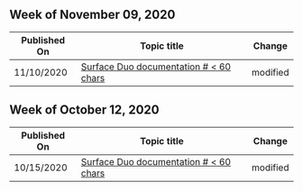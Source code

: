 <!-- This file is generated automatically each week. Changes made to this file will be overwritten.-->



## Week of November 09, 2020


| Published On |Topic title | Change |
|------|------------|--------|
| 11/10/2020 | [Surface Duo documentation # < 60 chars](/surface-duo/index) | modified |


## Week of October 12, 2020


| Published On |Topic title | Change |
|------|------------|--------|
| 10/15/2020 | [Surface Duo documentation # < 60 chars](/surface-duo/index) | modified |

